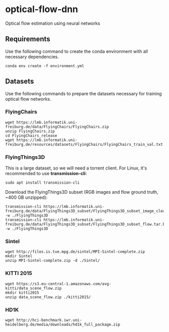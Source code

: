 # optical-flow-dnn
Optical flow estimation using neural networks

## Requirements
Use the following command to create the conda environment with all necessary dependencies.

```shell
conda env create -f environment.yml
```

## Datasets
Use the following commands to prepare the datasets necessary for training optical flow networks.

### FlyingChairs
```shell
wget https://lmb.informatik.uni-freiburg.de/data/FlyingChairs/FlyingChairs.zip
unzip FlyingChairs.zip
cd FlyingChairs_release
wget https://lmb.informatik.uni-freiburg.de/resources/datasets/FlyingChairs/FlyingChairs_train_val.txt
```

### FlyingThings3D
This is a large dataset, so we will need a torrent client. For Linux, it's recommended
to use **transmission-cli**:

```shell
sudo apt install transmission-cli
```

Download the FlyingThings3D subset (RGB images and flow ground truth, ~400 GB unzipped):
```shell
transmission-cli https://lmb.informatik.uni-freiburg.de/data/FlyingThings3D_subset/FlyingThings3D_subset_image_clean.tar.bz2.torrent -w ./FlyingThings3D
transmission-cli https://lmb.informatik.uni-freiburg.de/data/FlyingThings3D_subset/FlyingThings3D_subset_flow.tar.bz2.torrent -w ./FlyingThings3D
```

### Sintel
```shell
wget http://files.is.tue.mpg.de/sintel/MPI-Sintel-complete.zip
mkdir Sintel
unzip MPI-Sintel-complete.zip -d ./Sintel/
```

### KITTI 2015
```shell
wget https://s3.eu-central-1.amazonaws.com/avg-kitti/data_scene_flow.zip
mkdir kitti2015
unzip data_scene_flow.zip ./kitti2015/
```

### HD1K
```shell
wget http://hci-benchmark.iwr.uni-heidelberg.de/media/downloads/hd1k_full_package.zip
```